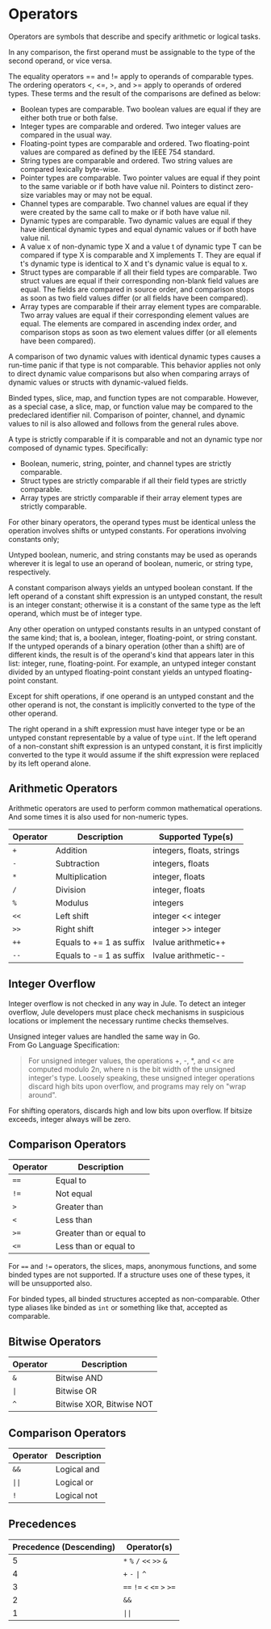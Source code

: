 # Operators
Operators are symbols that describe and specify arithmetic or logical tasks.

In any comparison, the first operand must be assignable to the type of the second operand, or vice versa.

The equality operators == and != apply to operands of comparable types. The ordering operators <, <=, >, and >= apply to operands of ordered types. These terms and the result of the comparisons are defined as below:

- Boolean types are comparable. Two boolean values are equal if they are either both true or both false.
- Integer types are comparable and ordered. Two integer values are compared in the usual way.
- Floating-point types are comparable and ordered. Two floating-point values are compared as defined by the IEEE 754 standard.
- String types are comparable and ordered. Two string values are compared lexically byte-wise.
- Pointer types are comparable. Two pointer values are equal if they point to the same variable or if both have value nil. Pointers to distinct zero-size variables may or may not be equal.
- Channel types are comparable. Two channel values are equal if they were created by the same call to make or if both have value nil.
- Dynamic types are comparable. Two dynamic values are equal if they have identical dynamic types and equal dynamic values or if both have value nil.
- A value x of non-dynamic type X and a value t of dynamic type T can be compared if type X is comparable and X implements T. They are equal if t's dynamic type is identical to X and t's dynamic value is equal to x.
- Struct types are comparable if all their field types are comparable. Two struct values are equal if their corresponding non-blank field values are equal. The fields are compared in source order, and comparison stops as soon as two field values differ (or all fields have been compared).
- Array types are comparable if their array element types are comparable. Two array values are equal if their corresponding element values are equal. The elements are compared in ascending index order, and comparison stops as soon as two element values differ (or all elements have been compared).

A comparison of two dynamic values with identical dynamic types causes a run-time panic if that type is not comparable. This behavior applies not only to direct dynamic value comparisons but also when comparing arrays of dynamic values or structs with dynamic-valued fields.

Binded types, slice, map, and function types are not comparable. However, as a special case, a slice, map, or function value may be compared to the predeclared identifier nil. Comparison of pointer, channel, and dynamic values to nil is also allowed and follows from the general rules above.

A type is strictly comparable if it is comparable and not an dynamic type nor composed of dynamic types. Specifically:

- Boolean, numeric, string, pointer, and channel types are strictly comparable.
- Struct types are strictly comparable if all their field types are strictly comparable.
- Array types are strictly comparable if their array element types are strictly comparable.

For other binary operators, the operand types must be identical unless the operation involves shifts or untyped constants. For operations involving constants only;

Untyped boolean, numeric, and string constants may be used as operands wherever it is legal to use an operand of boolean, numeric, or string type, respectively.

A constant comparison always yields an untyped boolean constant. If the left operand of a constant shift expression is an untyped constant, the result is an integer constant; otherwise it is a constant of the same type as the left operand, which must be of integer type.

Any other operation on untyped constants results in an untyped constant of the same kind; that is, a boolean, integer, floating-point, or string constant. If the untyped operands of a binary operation (other than a shift) are of different kinds, the result is of the operand's kind that appears later in this list: integer, rune, floating-point. For example, an untyped integer constant divided by an untyped floating-point constant yields an untyped floating-point constant.

Except for shift operations, if one operand is an untyped constant and the other operand is not, the constant is implicitly converted to the type of the other operand.

The right operand in a shift expression must have integer type or be an untyped constant representable by a value of type `uint`. If the left operand of a non-constant shift expression is an untyped constant, it is first implicitly converted to the type it would assume if the shift expression were replaced by its left operand alone.

## Arithmetic Operators
Arithmetic operators are used to perform common mathematical operations. And some times it is also used for non-numeric types.

| Operator | Description | Supported Type(s) |
| -------- | ----------- | ----------------- |
| `+` | Addition | integers, floats, strings |
| `-` | Subtraction | integers, floats |
| `*` | Multiplication | integer, floats |
| `/` | Division | integer, floats |
| `%` | Modulus | integers |
| `<<` | Left shift | integer << integer |
| `>>` | Right shift | integer >> integer |
| `++` | Equals to += 1 as suffix | lvalue arithmetic++ |
| `--` | Equals to -= 1 as suffix | lvalue arithmetic-- |

## Integer Overflow

Integer overflow is not checked in any way in Jule. To detect an integer overflow, Jule developers must place check mechanisms in suspicious locations or implement the necessary runtime checks themselves.

Unsigned integer values ​​are handled the same way in Go.\
From Go Language Specification:
> For unsigned integer values, the operations +, -, *, and << are computed modulo 2n, where n is the bit width of the unsigned integer's type. Loosely speaking, these unsigned integer operations discard high bits upon overflow, and programs may rely on "wrap around".

For shifting operators, discards high and low bits upon overflow. If bitsize exceeds, integer always will be zero.

## Comparison Operators

| Operator | Description |
| -------- | ----------- |
| `==` | Equal to |
| `!=` | Not equal |
| `>` | Greater than |
| `<` | Less than |
| `>=` | Greater than or equal to |
| `<=` | Less than or equal to |

For `==` and `!=` operators, the slices, maps, anonymous functions, and some binded types are not supported. If a structure uses one of these types, it will be unsupported also.

For binded types, all binded structures accepted as non-comparable. Other type aliases like binded as `int` or something like that, accepted as comparable.

## Bitwise Operators
| Operator | Description |
| -------- | ----------- |
| `&` | Bitwise AND |
| `\|` | Bitwise OR |
| `^` | Bitwise XOR, Bitwise NOT |

## Comparison Operators
| Operator | Description |
| -------- | ----------- |
| `&&` | Logical and |
| `\|\|` | Logical or |
| `!` | Logical not |

## Precedences
| Precedence (Descending) | Operator(s) |
| ----------------------- | ----------- |
| 5 |  `*` `%` `/` `<<` `>>` `&` |
| 4 | `+` `-` `\|` `^` |
| 3 | `==` `!=` `<` `<=` `>` `>=` |
| 2 | `&&` |
| 1 | `\|\|` |